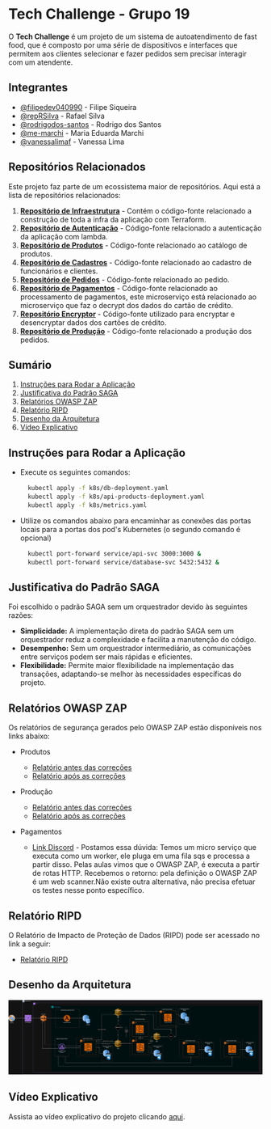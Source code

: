 # Tech Challenge - Grupo 19

O **Tech Challenge** é um projeto de um sistema de autoatendimento de fast food, que é composto por uma série de dispositivos e interfaces que permitem aos clientes selecionar e fazer pedidos sem precisar interagir com um atendente.


## Integrantes

- [@filipedev040990](https://www.github.com/filipedev040990) - Filipe Siqueira
- [@repRSilva](https://www.github.com/repRSilva) - Rafael Silva
- [@rodrigodos-santos](https://www.github.com/rodrigodos-santos) - Rodrigo dos Santos
- [@me-marchi](https://www.github.com/me-marchi) - Maria Eduarda Marchi
- [@vanessalimaf](https://www.github.com/vanessalimaf) - Vanessa Lima

## Repositórios Relacionados

Este projeto faz parte de um ecossistema maior de repositórios. Aqui está a lista de repositórios relacionados:

1. **[Repositório de Infraestrutura](https://github.com/FIAP-SOAT-G19/tech-challenge-iac)** - Contém o código-fonte relacionado a construção de toda a infra da aplicação com Terraform.
2. **[Repositório de Autenticação](https://github.com/FIAP-SOAT-G19/lambda)** - Código-fonte relacionado a autenticação da aplicação com lambda.
3. **[Repositório de Produtos](https://github.com/FIAP-SOAT-G19/products-microservice)** - Código-fonte relacionado ao catálogo de produtos.
4. **[Repositório de Cadastros](https://github.com/FIAP-SOAT-G19/registrations-microservice)** - Código-fonte relacionado ao cadastro de funcionários e clientes.
5. **[Repositório de Pedidos](https://github.com/FIAP-SOAT-G19/order-microsservice)** - Código-fonte relacionado ao pedido.
6. **[Repositório de Pagamentos](https://github.com/FIAP-SOAT-G19/payments-microsservice)** - Código-fonte relacionado ao processamento de pagamentos, este microserviço está relacionado ao microserviço que faz o decrypt dos dados do cartão de crédito.
7. **[Repositório Encryptor](https://github.com/FIAP-SOAT-G19/card-encryptor-microsservice)** - Código-fonte utilizado para encryptar e desencryptar dados dos cartões de crédito.
8. **[Repositório de Produção](https://github.com/FIAP-SOAT-G19/production-microservice)** - Código-fonte relacionado a produção dos pedidos.


## Sumário
1. [Instruções para Rodar a Aplicação](#instruções-para-rodar-a-aplicação)
2. [Justificativa do Padrão SAGA](#justificativa-do-padrão-saga)
3. [Relatórios OWASP ZAP](#relatórios-owasp-zap)
4. [Relatório RIPD](#relatório-ripd)
5. [Desenho da Arquitetura](#desenho-da-arquitetura)
6. [Vídeo Explicativo](#vídeo-explicativo)

## Instruções para Rodar a Aplicação
- Execute os seguintes comandos:
  ```bash
    kubectl apply -f k8s/db-deployment.yaml
    kubectl apply -f k8s/api-products-deployment.yaml
    kubectl apply -f k8s/metrics.yaml
  ```

- Utilize os comandos abaixo para encaminhar as conexões das portas locais para a portas dos pod's Kubernetes (o segundo comando é opcional)
  ```bash
    kubectl port-forward service/api-svc 3000:3000 &
    kubectl port-forward service/database-svc 5432:5432 &
  ```

## Justificativa do Padrão SAGA

Foi escolhido o padrão SAGA sem um orquestrador devido às seguintes razões:
- **Simplicidade:** A implementação direta do padrão SAGA sem um orquestrador reduz a complexidade e facilita a manutenção do código.
- **Desempenho:** Sem um orquestrador intermediário, as comunicações entre serviços podem ser mais rápidas e eficientes.
- **Flexibilidade:** Permite maior flexibilidade na implementação das transações, adaptando-se melhor às necessidades específicas do projeto.

## Relatórios OWASP ZAP

Os relatórios de segurança gerados pelo OWASP ZAP estão disponíveis nos links abaixo:

- Produtos
  - [Relatório antes das correções](./assets/reports/products/before-product-ms.html)
  - [Relatório após as correções](./assets/reports/products/after-product-ms.html)

- Produção
  - [Relatório antes das correções](./assets/reports/production/2024-06-21-ZAP-Report-localhost.html)
  - [Relatório após as correções](./assets/reports/production/after-production-ms.html)

- Pagamentos
  - [Link Discord](https://discord.com/channels/1065992165232214066/1257387783123767317) - Postamos essa dúvida: Temos um micro serviço que executa como um worker, ele pluga em uma fila sqs e processa a partir disso. Pelas aulas vimos que o OWASP ZAP, é executa a partir de rotas HTTP. Recebemos o retorno: pela definição o OWASP ZAP é um web scanner.Não existe outra alternativa, não precisa efetuar os testes nesse ponto específico.

## Relatório RIPD

O Relatório de Impacto de Proteção de Dados (RIPD) pode ser acessado no link a seguir:
- [Relatório RIPD](./assets/reports/RIPD-Grp19.pdf)

## Desenho da Arquitetura
![Arquitetura do Projeto](./assets/images/final-arch.jpg)

## Vídeo Explicativo

Assista ao vídeo explicativo do projeto clicando [aqui](https://link-para-o-video-explicativo).
